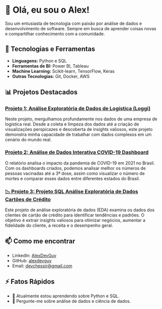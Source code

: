 # 👋 Olá, eu sou o Alex!

Sou um entusiasta de tecnologia com paixão por análise de dados e desenvolvimento de software. Sempre em busca de aprender coisas novas e compartilhar conhecimento com a comunidade.

## 🔧 Tecnologias e Ferramentas

- **Linguagens:** Python e SQL
- **Ferramentas de BI:** Power BI, Tableau
- **Machine Learning:** Scikit-learn, TensorFlow, Keras
- **Outras Tecnologias:** Git, Docker, AWS

## 📊 Projetos Destacados

### [Projeto 1: Análise Exploratória de Dados de Logística (Loggi)](https://github.com/alexdevguy/repositorio-exemplo/Projetos/Projeto%20de%20parceria%20Loggi/Projeto%20de%20parceria.ipynb)

Neste projeto, mergulhamos profundamente nos dados de uma empresa de logística real. Desde a coleta e limpeza dos dados até a criação de visualizações perspicazes e descoberta de insights valiosos, este projeto demonstra minha capacidade de trabalhar com dados complexos em um cenário do mundo real.

### [Projeto 2: Análise de Dados Interativa COVID-19 Dashboard](https://github.com/alexdevguy/repositorio-exemplo/Projetos/Projeto%20COVID-19%20Dashboard)

O relatório analisa o impacto da pandemia de COVID-19 em 2021 no Brasil. Com os dashboards criados, podemos analisar melhor os números de pessoas vacinadas até a 3ª dose, assim como visualizar o número de mortes e comparar esses dados entre diferentes estados do Brasil.

### [📉 Projeto 3: Projeto SQL Análise Exploratória de Dados Cartões de Crédito](Projetos/Projeto_SQL_Análise_Exploratória_de_Dados_Cartões_de_Crédito/Projeto_SQL_Análise_Exploratória_de_Dados_Cartões_de_Crédito.ipynb)

Este projeto de análise exploratória de dados (EDA) examina os dados dos clientes de cartão de crédito para identificar tendências e padrões. O objetivo é extrair insights valiosos para otimizar negócios, aumentar a fidelidade do cliente, a receita e o desempenho geral.

## 📫 Como me encontrar

- LinkedIn: [AlexDevGuy](https://www.linkedin.com/in/alex-alves-dev/)
- GitHub: [alexdevguy](https://github.com/alexdevguy)
- Email: devchessjr@gmail.com

## ⚡ Fatos Rápidos

- 🌱 Atualmente estou aprendendo sobre Python e SQL.
- 💬 Pergunte-me sobre análise de dados e ciência de dados.
